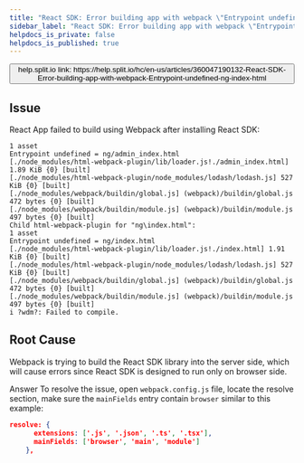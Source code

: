 ```yaml
---
title: "React SDK: Error building app with webpack \"Entrypoint undefined = ng/index.html\""
sidebar_label: "React SDK: Error building app with webpack \"Entrypoint undefined = ng/index.html\""
helpdocs_is_private: false
helpdocs_is_published: true
---
```


<!-- applies to React SDK -->

<p>
  <button style={{borderRadius:'8px', border:'1px', fontFamily:'Courier New', fontWeight:'800', textAlign:'left'}}> help.split.io link: https://help.split.io/hc/en-us/articles/360047190132-React-SDK-Error-building-app-with-webpack-Entrypoint-undefined-ng-index-html </button>
</p>

## Issue

React App failed to build using Webpack after installing React SDK:

```
1 asset
Entrypoint undefined = ng/admin_index.html
[./node_modules/html-webpack-plugin/lib/loader.js!./admin_index.html] 1.89 KiB {0} [built]
[./node_modules/html-webpack-plugin/node_modules/lodash/lodash.js] 527 KiB {0} [built]
[./node_modules/webpack/buildin/global.js] (webpack)/buildin/global.js 472 bytes {0} [built]
[./node_modules/webpack/buildin/module.js] (webpack)/buildin/module.js 497 bytes {0} [built]
Child html-webpack-plugin for "ng\index.html":
1 asset
Entrypoint undefined = ng/index.html
[./node_modules/html-webpack-plugin/lib/loader.js!./index.html] 1.91 KiB {0} [built]
[./node_modules/html-webpack-plugin/node_modules/lodash/lodash.js] 527 KiB {0} [built]
[./node_modules/webpack/buildin/global.js] (webpack)/buildin/global.js 472 bytes {0} [built]
[./node_modules/webpack/buildin/module.js] (webpack)/buildin/module.js 497 bytes {0} [built]
i ?wdm?: Failed to compile.
```

## Root Cause

Webpack is trying to build the React SDK library into the server side, which will cause errors since React SDK is designed to run only on browser side. 

Answer
To resolve the issue, open `webpack.config.js` file, locate the resolve section, make sure the `mainFields` entry contain `browser` similar to this example:
```json
resolve: {
      extensions: ['.js', '.json', '.ts', '.tsx'],
      mainFields: ['browser', 'main', 'module']
    },
```